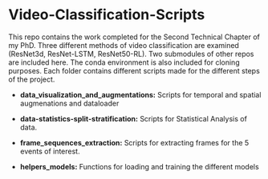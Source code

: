 # Video-Classification-Scripts

This repo contains the work completed for the Second Technical Chapter of my PhD. 
Three different methods of video classification are examined (ResNet3d, ResNet-LSTM, ResNet50-RL).
Two submodules of other repos are included here. The conda environment is also included for cloning purposes.
Each folder contains different scripts made for the different steps of the project.

* **data_visualization_and_augmentations:** Scripts for temporal and spatial augmenations and dataloader

* **data-statistics-split-stratification:** Scripts for Statistical Analysis of data.

* **frame_sequences_extraction:** Scripts for extracting frames for the 5 events of interest.

* **helpers_models:** Functions for loading and training the different models